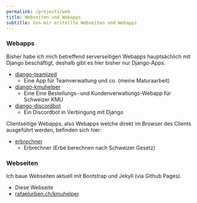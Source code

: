 ```yaml
---
permalink: /projects/web
title: Webseiten und Webapps
subtitle: Von mir erstellte Webseiten und Webapps
---
```


### Webapps

Bisher habe ich mich betreffend serverseitigen Webapps hauptsächlich mit Django beschäftigt, deshalb gibt es hier bisher nur Django-Apps.

- [django-teamized](https://app.rafaelurben.ch/teamized)
  - Eine App für Teamverwaltung und co. (meine Maturaarbeit)
- [django-kmuhelper](https://rafaelurben.ch/django-kmuhelper)
  - Eine Eine Bestellungs- und Kundenverwaltungs-Webapp für Schweizer KMU
- [django-discordbot](https://github.com/rafaelurben/django-discordbot)
  - Ein Discordbot in Verbingung mit Django

Clientseitige Webapps, also Webapps welche direkt im Browser des Clients ausgeführt werden, befinden sich hier:

- [erbrechner](https://rafaelurben.ch/erbrechner)
  - Erbrechner (Erbe berechnen nach Schweizer Gesetz)

### Webseiten

Ich baue Webseiten aktuell mit Bootstrap und Jekyll (via Github Pages).

- Diese Webseite
- [rafaelurben.ch/kmuhelper](https://rafaelurben.ch/kmuhelper)
